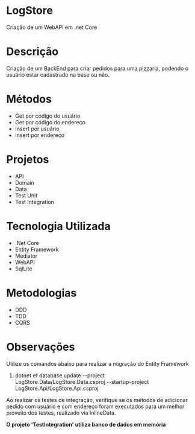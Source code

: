 # LogStore
  Criação de um WebAPI em .net Core

# Descrição
  Criação de um BackEnd para criar pedidos para uma pizzaria, podendo o usuário estar cadastrado na base ou não.
 
# Métodos
- Get por código do usuário
- Get por código do endereço 
- Insert por usuário
- Insert por endereço

# Projetos
- API
- Domain
- Data
- Test Unit
- Test Integration

# Tecnologia Utilizada
- .Net Core
- Entity Framework
- Mediator
- WebAPI
- SqlLite

# Metodologias
- DDD
- TDD
- CQRS

# Observações
Utilize os comandos abaixo para realizar a migração do Entity Framework

1. dotnet ef database update --project LogStore.Data/LogStore.Data.csproj --startup-project LogStore.Api/LogStore.Api.csproj

Ao realizar os testes de integração, verifique se os métodos de adicionar pedido com usuário e com endereço foram executados para um melhor proveito dos testes, realizado via InlineData.

<b>O projeto 'TestIntegration' utiliza banco de dados em memória<b>
